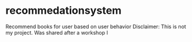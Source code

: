 # recommedationsystem
Recommend books for user based on user behavior
Disclaimer: This is not my project. Was shared after a workshop I 

